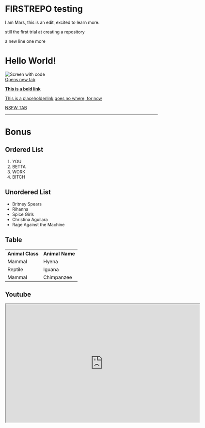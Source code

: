 # FIRSTREPO testing

I am Mars, this is an edit, excited to learn more.

still the first trial at creating a repository

a new line
one more

<!DOCTYPE html>
<html lang="en-us">

<head>
  <meta charset="UTF-8">
  <title>HELLOO EVERYONE!</title>
</head>

<body>
  <!-- Header -->
  <h1>Hello World!</h1>

  <!-- Image -->
  <img src="https://www.computersciencedegreehub.com/wp-content/uploads/2016/02/what-is-coding-1024x683.jpg" alt="Screen with code"/>
  <br>
  <!-- Link with New Tab -->
  <a href="https://www.google.com" target="_blank">Opens new tab</a>
  <br>

  <!-- Bold Link -->
  <strong><a href="https://www.youtube.com">This is a bold link</a></strong>
  <br>

  <!-- Placeholder link -->
  <a href="#"> This is a placeholderlink,goes no where, for now</a>
  <br>

  <!-- Italicized Link -->
  <a href="https://www.pornhub.com" target="_blank">NSFW TAB</a>
  
  <hr>

  <h1>Bonus</h1>

  <!-- Ordered List (numbered 1 to 4) --> 
<h2>Ordered List</h2>
<ol>
    <li>YOU</li>
    <li>BETTA </li>
    <li>WORK</li>
    <li>BITCH</li>
</ol>

<!-- Unordered List (bullet pointed) -->
<h2>Unordered List</h2>
<ul>
    <li>Britney Spears</li>
    <li>Rihanna</li>
    <li>Spice Girls</li>
    <li>Christina Aguilara</li>
    <li>Rage Against the Machine</li>
</ul>

<!-- Table -->
<h2>Table</h2>
<table style="width: 100%">

   <!-- Row 1 -->
   <tr>
     <th>Animal Class</th>
     <th>Animal Name</th>
   </tr>

   <!-- Row 2 -->
   <tr>
     <td> Mammal</td>
     <td>Hyena</td>  
   </tr>

   <!-- Row 3 -->
   <tr>
     <td>Reptile</td>
     <td>Iguana</td>  
   </tr>

   <!-- Row 4 -->
   <tr>
     <td>Mammal</td>
     <td>Chimpanzee</td>  
   </tr>
</table>

<h2>Youtube</h2>

<!-- iframe element -->
<iframe id="ytplayer" type="txt/html" width="640" height="390" src="https://www.youtube.com/embed/M7lc1UVf-VE?autoplay=1&origin=http://example.com" frame></iframe>

</body>


</html>